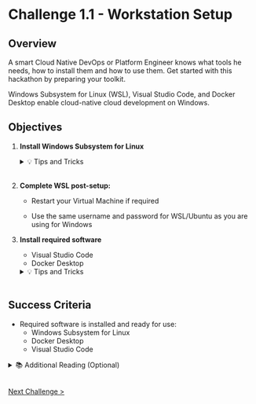 # Challenge 1.1 - Workstation Setup

## Overview

A smart Cloud Native DevOps or Platform Engineer knows what tools he needs, how to install them and how to use them. Get started with this hackathon by preparing your toolkit.

Windows Subsystem for Linux (WSL), Visual Studio Code, and Docker Desktop enable cloud-native cloud development on Windows.

## Objectives

1.  **Install Windows Subsystem for Linux**

    <details>
    <summary>💡 Tips and Tricks</summary>
    <ul>
    <li>With the latest version of Windows 11, you can install Windows Subsystem for Linux with a single command <code>wsl --install</code>
    </li>
    </ul>
    </details>
    <br>

2.  **Complete WSL post-setup:**

    - Restart your Virtual Machine if required

    - Use the same username and password for WSL/Ubuntu as you are using for Windows

3.  **Install required software**

    - Visual Studio Code
    - Docker Desktop

    <details>
    <summary>💡 Tips and Tricks</summary>
    <ul>
    <li>You can install apps on Windows 11 with winget using a single command<br/>
    <code>winget install --id=Microsoft.VisualStudioCode --accept-source-agreements</code><br/><code>winget install --id=Docker.DockerDesktop --accept-source-agreements</code></a>
    </li>
    <li>⚠️ Make sure you log out and log back in after installing Docker Desktop</li>
    </ul>
    </details>
    <br>

## Success Criteria

- Required software is installed and ready for use:
  - Windows Subsystem for Linux
  - Docker Desktop
  - Visual Studio Code

<details>
<summary>📚 Additional Reading (Optional)</summary>
<ul>
<li><a href="https://learn.microsoft.com/windows/wsl/about">What is the Windows Subsystem for Linux?</a></li>
<li><a href="https://docs.docker.com/desktop/">Overview of Docker Desktop</a></li>
<li><a href="https://learn.microsoft.com/windows/package-manager/">Windows Package Manager</a></li>
</ul>
</details>
<br />

[Next Challenge >](../1.2/readme.md)
